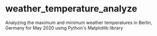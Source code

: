 # weather_temperature_analyze
Analyzing the maximum and minimum weather temperatures in Berlin, Germany for May 2020 using Python's Matplotlib library
